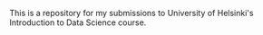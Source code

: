 This is a repository for my submissions to University of Helsinki's Introduction to Data Science course.
